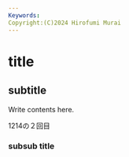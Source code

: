 ```yaml
---
Keywords:
Copyright:(C)2024 Hirofumi Murai
---
```


# title

## subtitle

Write contents here.

1214の２回目

### subsub title
